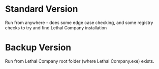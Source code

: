 # Standard Version
Run from anywhere - does some edge case checking, and some registry checks to try and find Lethal Company installation

# Backup Version
Run from Lethal Company root folder (where Lethal Company.exe) exists.
